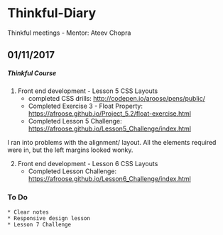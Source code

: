 # Thinkful-Diary
Thinkful meetings - Mentor: Ateev Chopra

## 01/11/2017

##### Thinkful Course

1. Front end development - Lesson 5 CSS  Layouts
	* completed CSS drills: http://codepen.io/aroose/pens/public/
	* Completed Exercise 3 - Float Property: https://afroose.github.io/Project_5.2/float-exercise.html
	* Completed Lesson 5 Challenge: https://afroose.github.io/Lesson5_Challenge/index.html

I ran into problems with the alignment/ layout. All the elements required were in, but the left margins looked wonky.

2. Front end development - Lesson 6 CSS  Layouts
	* Completed Lesson  Challenge: https://afroose.github.io/Lesson6_Challenge/index.html

### To Do

	* Clear notes
	* Responsive design lesson
	* Lesson 7 Challenge

